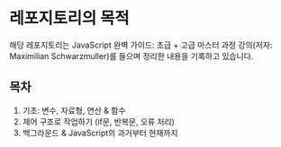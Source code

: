 # 레포지토리의 목적

해당 레포지토리는 JavaScript 완벽 가이드: 초급 + 고급 마스터 과정 강의(저자: Maximilian Schwarzmuller)를 들으며 정리한 내용을 기록하고 있습니다.

## 목차

1. 기초: 변수, 자료형, 연산 & 함수
2. 제어 구조로 작업하기 (if문, 반복문, 오류 처리)
3. 백그라운드 & JavaScript의 과거부터 현재까지
